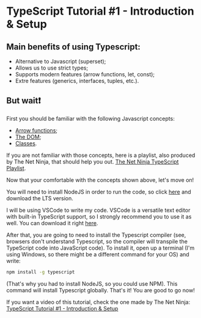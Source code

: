 
# TypeScript Tutorial #1 - Introduction & Setup

## Main benefits of using Typescript:
- Alternative to Javascript (superset);
- Allows us to use strict types;
- Supports modern features (arrow functions, let, const);
- Extre features (generics, interfaces, tuples, etc.).

## But wait❗
First you should be familiar with the following Javascript concepts:
- [Arrow functions](https://developer.mozilla.org/en-US/docs/Web/JavaScript/Reference/Functions/Arrow_functions);
- [The DOM](https://developer.mozilla.org/en-US/docs/Web/API/Document_Object_Model);
- [Classes](https://developer.mozilla.org/en-US/docs/Web/JavaScript/Reference/Classes).

If you are not familiar with those concepts, here is a playlist, also produced by The Net Ninja, that should help you out. [The Net Ninja TypeScript Playlist](https://www.youtube.com/playlist?list=PL4cUxeGkcC9haFPT7J25Q9GRB_ZkFrQAc).

Now that your comfortable with the concepts shown above, let's move on!

You will need to install NodeJS in order to run the code, so click [here](https://nodejs.org/en/) and download the LTS version.

I will be using VSCode to write my code. VSCode is a versatile text editor with built-in TypeScript support, so I strongly recommend you to use it as well. You can download it right [here](https://code.visualstudio.com/).

After that, you are going to need to install the Typescript compiler (see, browsers don't understand Typescript, so the compiler will transpile the TypeScript code into JavaScript code). To install it, open up a terminal (I'm using Windows, so there might be a different command for your OS) and write:

```bash
npm install -g typescript
```

(That's why you had to install NodeJS, so you could use NPM). This command will install Typescript globally. That's it! You are good to go now!

If you want a video of this tutorial, check the one made by The Net Ninja: [TypeScript Tutorial #1 - Introduction & Setup](https://www.youtube.com/watch?v=2pZmKW9-I_k&list=PL4cUxeGkcC9gUgr39Q_yD6v-bSyMwKPUI&index=1)
